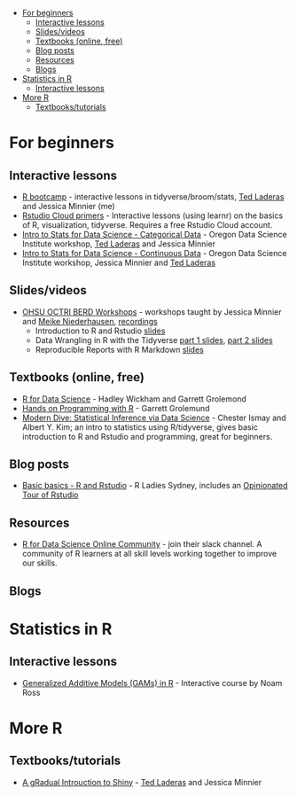 -   [For beginners](#for-beginners)
    -   [Interactive lessons](#interactive-lessons)
    -   [Slides/videos](#slidesvideos)
    -   [Textbooks (online, free)](#textbooks-online-free)
    -   [Blog posts](#blog-posts)
    -   [Resources](#resources)
    -   [Blogs](#blogs)
-   [Statistics in R](#statistics-in-r)
    -   [Interactive lessons](#interactive-lessons-1)
-   [More R](#more-r)
    -   [Textbooks/tutorials](#textbookstutorials)

<!-- The .md file is generated from a .Rmd file, please edit the .Rmd file! -->
For beginners
=============

Interactive lessons
-------------------

-   [R bootcamp](https://t.co/GEXiDgm5nG) - interactive lessons in
    tidyverse/broom/stats, [Ted Laderas](https://laderast.github.io/)
    and Jessica Minnier (me)
-   [Rstudio Cloud primers](https://t.co/FQMcHOpb42) - Interactive
    lessons (using learnr) on the basics of R, visualization, tidyverse.
    Requires a free Rstudio Cloud account.
-   [Intro to Stats for Data Science - Categorical
    Data](https://minnier.shinyapps.io/ODSI_categoricalData/) - Oregon
    Data Science Institute workshop, [Ted
    Laderas](https://laderast.github.io/) and Jessica Minnier
-   [Intro to Stats for Data Science - Continuous
    Data](https://minnier.shinyapps.io/ODSI_continuousData/) - Oregon
    Data Science Institute workshop, Jessica Minnier and [Ted
    Laderas](https://laderast.github.io/)

Slides/videos
-------------

-   [OHSU OCTRI BERD
    Workshops](https://github.com/jminnier/berd_r_courses) - workshops
    taught by Jessica Minnier and [Meike
    Niederhausen](https://github.com/Niederhausen),
    [recordings](https://echo360.org/section/aefe4e1c-c635-4a3b-bf99-ce6439184f5f/public)
    -   Introduction to R and Rstudio
        [slides](https://jminnier-berd-r-courses.netlify.com/01-getting-started/01_getting_started_slides.html)
    -   Data Wrangling in R with the Tidyverse [part 1
        slides](https://jminnier-berd-r-courses.netlify.com/02-data-wrangling-tidyverse/02_data_wrangling_slides_part1.html),
        [part 2
        slides](https://jminnier-berd-r-courses.netlify.com/02-data-wrangling-tidyverse/02_data_wrangling_slides_part2.html#1)
    -   Reproducible Reports with R Markdown
        [slides](https://jminnier-berd-r-courses.netlify.com/03-rmarkdown/03_rmarkdown_slides.html)

Textbooks (online, free)
------------------------

-   [R for Data Science](https://r4ds.had.co.nz/) - Hadley Wickham and
    Garrett Grolemond
-   [Hands on Programming with
    R](https://rstudio-education.github.io/hopr/index.html) - Garrett
    Grolemund
-   [Modern Dive: Statistical Inference via Data
    Science](https://moderndive.com/) - Chester Ismay and Albert Y. Kim;
    an intro to statistics using R/tidyverse, gives basic introduction
    to R and Rstudio and programming, great for beginners.

Blog posts
----------

-   [Basic basics - R and
    Rstudio](http://rladiessydney.org/post/2018/11/05/basicbasics/) - R
    Ladies Sydney, includes an [Opinionated Tour of
    Rstudio](http://rladiessydney.org/post/2018/11/05/basicbasics-1/)

Resources
---------

-   [R for Data Science Online
    Community](https://twitter.com/R4DScommunity) - join their slack
    channel. A community of R learners at all skill levels working
    together to improve our skills.

Blogs
-----

Statistics in R
===============

Interactive lessons
-------------------

-   [Generalized Additive Models (GAMs) in
    R](https://noamross.github.io/gams-in-r-course/) - Interactive
    course by Noam Ross

More R
======

Textbooks/tutorials
-------------------

-   [A gRadual Introuction to
    Shiny](https://laderast.github.io/gradual_shiny/) - [Ted
    Laderas](https://laderast.github.io/) and Jessica Minnier
